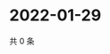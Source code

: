 # 2022-01-29

共 0 条

<!-- BEGIN WEIBO -->
<!-- 最后更新时间 Sat Jan 29 2022 08:45:30 GMT+0800 (China Standard Time) -->

<!-- END WEIBO -->

